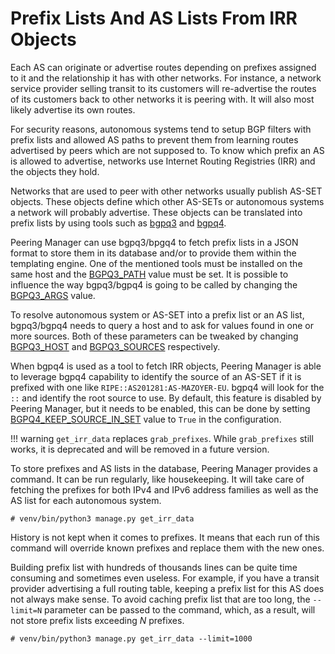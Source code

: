 # Prefix Lists And AS Lists From IRR Objects

Each AS can originate or advertise routes depending on prefixes assigned to it
and the relationship it has with other networks. For instance, a network
service provider selling transit to its customers will re-advertise the routes
of its customers back to other networks it is peering with. It will also most
likely advertise its own routes.

For security reasons, autonomous systems tend to setup BGP filters with prefix
lists and allowed AS paths to prevent them from learning routes advertised by
peers which are not supposed to. To know which prefix an AS is allowed to
advertise, networks use Internet Routing Registries (IRR) and the objects they
hold.

Networks that are used to peer with other networks usually publish AS-SET
objects. These objects define which other AS-SETs or autonomous systems a
network will probably advertise. These objects can be translated into prefix
lists by using tools such as [bgpq3](https://github.com/snar/bgpq3) and
[bgpq4](https://github.com/bgp/bgpq4).

Peering Manager can use bgpq3/bpgq4 to fetch prefix lists in a JSON format to
store them in its database and/or to provide them within the templating
engine. One of the mentioned tools must be installed on the same host and the
[BGPQ3_PATH](../configuration/tools.md#bgpq3_path) value must be set. It is
possible to influence the way bgpq3/bgpq4 is going to be called by changing
the [BGPQ3_ARGS](../configuration/tools.md#bgpq3_args) value.

To resolve autonomous system or AS-SET into a prefix list or an AS list,
bgpq3/bgpq4 needs to query a host and to ask for values found in one or more
sources. Both of these parameters can be tweaked by changing
[BGPQ3_HOST](../configuration/tools.md#bgpq3_host) and
[BGPQ3_SOURCES](../configuration/tools.md#bgpq3_sources) respectively.

When bgpq4 is used as a tool to fetch IRR objects, Peering Manager is able to
leverage bgpq4 capability to identify the source of an AS-SET if it is
prefixed with one like `RIPE::AS201281:AS-MAZOYER-EU`. bgpq4 will look for the
`::` and identify the root source to use. By default, this feature is disabled
by Peering Manager, but it needs to be enabled, this can be done by setting
[BGPQ4_KEEP_SOURCE_IN_SET](../configuration/tools.md#bgpq4_keep_source_in_set)
value to `True` in the configuration.

!!! warning
    `get_irr_data` replaces `grab_prefixes`. While `grab_prefixes` still
    works, it is deprecated and will be removed in a future version.

To store prefixes and AS lists in the database, Peering Manager provides a
command. It can be run regularly, like housekeeping. It will take care of
fetching the prefixes for both IPv4 and IPv6 address families as well as the
AS list for each autonomous system.

```no-highlight
# venv/bin/python3 manage.py get_irr_data
```

History is not kept when it comes to prefixes. It means that each run of this
command will override known prefixes and replace them with the new ones.

Building prefix list with hundreds of thousands lines can be quite time
consuming and sometimes even useless. For example, if you have a transit
provider advertising a full routing table, keeping a prefix list for this AS
does not always make sense. To avoid caching prefix list that are too long,
the `--limit=N` parameter can be passed to the command, which, as a result,
will not store prefix lists exceeding _N_ prefixes.

```no-highlight
# venv/bin/python3 manage.py get_irr_data --limit=1000
```
